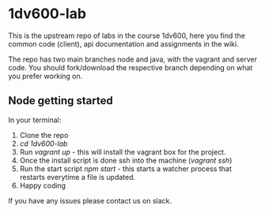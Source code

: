 # 1dv600-lab
This is the upstream repo of labs in the course 1dv600, here you find the common code (client), api documentation and assignments in the wiki.

The repo has two main branches node and java, with the vagrant and server code. You should fork/download the respective branch depending on what you prefer working on.

## Node getting started
In your terminal:

1. Clone the repo
2. *cd 1dv600-lab*
3. Run *vagrant up* - this will install the vagrant box for the project.
4. Once the install script is done ssh into the machine (*vagrant ssh*)
5. Run the start script *npm start* - this starts a watcher process that restarts everytime a file is updated.
6. Happy coding

If you have any issues please contact us on slack.